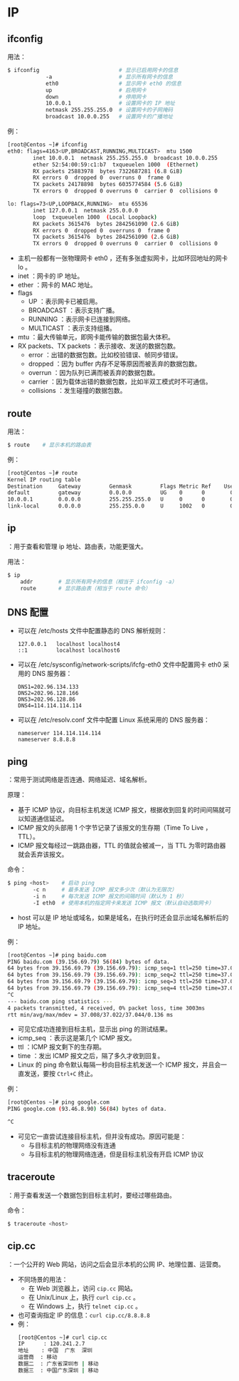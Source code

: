 # IP

## ifconfig

用法：
```sh
$ ifconfig                         # 显示已启用网卡的信息
            -a                     # 显示所有网卡的信息
            eth0                   # 显示网卡 eth0 的信息
            up                     # 启用网卡
            down                   # 停用网卡
            10.0.0.1               # 设置网卡的 IP 地址
            netmask 255.255.255.0  # 设置网卡的子网掩码
            broadcast 10.0.0.255   # 设置网卡的广播地址
```

例：
```sh
[root@Centos ~]# ifconfig
eth0: flags=4163<UP,BROADCAST,RUNNING,MULTICAST>  mtu 1500
        inet 10.0.0.1  netmask 255.255.255.0  broadcast 10.0.0.255
        ether 52:54:00:59:c1:b7  txqueuelen 1000  (Ethernet)
        RX packets 25883978  bytes 7322687281 (6.8 GiB)
        RX errors 0  dropped 0  overruns 0  frame 0
        TX packets 24178898  bytes 6035774584 (5.6 GiB)
        TX errors 0  dropped 0 overruns 0  carrier 0  collisions 0

lo: flags=73<UP,LOOPBACK,RUNNING>  mtu 65536
        inet 127.0.0.1  netmask 255.0.0.0
        loop  txqueuelen 1000  (Local Loopback)
        RX packets 3615476  bytes 2842561090 (2.6 GiB)
        RX errors 0  dropped 0  overruns 0  frame 0
        TX packets 3615476  bytes 2842561090 (2.6 GiB)
        TX errors 0  dropped 0 overruns 0  carrier 0  collisions 0
```
- 主机一般都有一张物理网卡 eth0 ，还有多张虚拟网卡，比如环回地址的网卡 lo 。
- inet ：网卡的 IP 地址。
- ether ：网卡的 MAC 地址。
- flags
  - UP ：表示网卡已被启用。
  - BROADCAST ：表示支持广播。
  - RUNNING ：表示网卡已连接到网络。
  - MULTICAST ：表示支持组播。
- mtu ：最大传输单元，即网卡能传输的数据包最大体积。
- RX packets、TX packets ：表示接收、发送的数据包数。
  - error ：出错的数据包数。比如校验错误、帧同步错误。
  - dropped ：因为 buffer 内存不足等原因而被丢弃的数据包数。
  - overrun ：因为队列已满而被丢弃的数据包数。
  - carrier ：因为载体出错的数据包数，比如半双工模式时不可通信。
  - collisions ：发生碰撞的数据包数。

## route

用法：
```sh
$ route    # 显示本机的路由表
```

例：
```sh
[root@Centos ~]# route
Kernel IP routing table
Destination     Gateway         Genmask         Flags Metric Ref    Use Iface
default         gateway         0.0.0.0         UG    0      0        0 eth0
10.0.0.1        0.0.0.0         255.255.255.0   U     0      0        0 eth0
link-local      0.0.0.0         255.255.0.0     U     1002   0        0 eth0
```

## ip

：用于查看和管理 ip 地址、路由表，功能更强大。

用法：
```sh
$ ip
    addr        # 显示所有网卡的信息（相当于 ifconfig -a）
    route       # 显示路由表（相当于 route 命令）
```

## DNS 配置

- 可以在 /etc/hosts 文件中配置静态的 DNS 解析规则：
  ```
  127.0.0.1   localhost localhost4
  ::1         localhost localhost6 
  ```
- 可以在 /etc/sysconfig/network-scripts/ifcfg-eth0 文件中配置网卡 eth0 采用的 DNS 服务器：
  ```
  DNS1=202.96.134.133
  DNS2=202.96.128.166
  DNS3=202.96.128.86
  DNS4=114.114.114.114
  ```
- 可以在 /etc/resolv.conf 文件中配置 Linux 系统采用的 DNS 服务器：
  ```
  nameserver 114.114.114.114
  nameserver 8.8.8.8
  ```


## ping

：常用于测试网络是否连通、网络延迟、域名解析。

原理：
- 基于 ICMP 协议，向目标主机发送 ICMP 报文，根据收到回复的时间间隔就可以知道通信延迟。
- ICMP 报文的头部用 1 个字节记录了该报文的生存期（Time To Live ，TTL）。
- ICMP 报文每经过一跳路由器，TTL 的值就会被减一，当 TTL 为零时路由器就会丢弃该报文。

命令：
```sh
$ ping <host>    # 启动 ping
        -c n     # 最多发送 ICMP 报文多少次（默认为无限次）
        -i n     # 每次发送 ICMP 报文的间隔时间（默认为 1 秒）
        -I eth0  # 使用本机的指定网卡来发送 ICMP 报文（默认自动选取网卡）
```
- host 可以是 IP 地址或域名，如果是域名，在执行时还会显示出域名解析后的 IP 地址。

例：
```sh
[root@Centos ~]# ping baidu.com
PING baidu.com (39.156.69.79) 56(84) bytes of data.
64 bytes from 39.156.69.79 (39.156.69.79): icmp_seq=1 ttl=250 time=37.0 ms
64 bytes from 39.156.69.79 (39.156.69.79): icmp_seq=2 ttl=250 time=37.0 ms
64 bytes from 39.156.69.79 (39.156.69.79): icmp_seq=3 ttl=250 time=37.0 ms
64 bytes from 39.156.69.79 (39.156.69.79): icmp_seq=4 ttl=250 time=37.0 ms
^C
--- baidu.com ping statistics ---
4 packets transmitted, 4 received, 0% packet loss, time 3003ms
rtt min/avg/max/mdev = 37.008/37.022/37.044/0.136 ms
```
- 可见它成功连接到目标主机，显示出 ping 的测试结果。
- icmp_seq ：表示这是第几个 ICMP 报文。
- ttl ：ICMP 报文剩下的生存期。
- time ：发出 ICMP 报文之后，隔了多久才收到回复。
- Linux 的 ping 命令默认每隔一秒向目标主机发送一个 ICMP 报文，并且会一直发送，要按 `Ctrl+C` 终止。

例：
```sh
[root@Centos ~]# ping google.com
PING google.com (93.46.8.90) 56(84) bytes of data.

^C
```
- 可见它一直尝试连接目标主机，但并没有成功。原因可能是：
  - 与目标主机的物理网络没有连通
  - 与目标主机的物理网络连通，但是目标主机没有开启 ICMP 协议

## traceroute

：用于查看发送一个数据包到目标主机时，要经过哪些路由。

命令：
```sh
$ traceroute <host>
```

## cip.cc

：一个公开的 Web 网站，访问之后会显示本机的公网 IP、地理位置、运营商。
- 不同场景的用法：
  - 在 Web 浏览器上，访问 `cip.cc` 网站。
  - 在 Unix/Linux 上，执行 `curl cip.cc` 。
  - 在 Windows 上，执行 `telnet cip.cc` 。
- 也可查询指定 IP 的信息：`curl cip.cc/8.8.8.8`
- 例：
    ```sh
    [root@Centos ~]# curl cip.cc
    IP      : 120.241.2.7
    地址    : 中国  广东  深圳
    运营商  : 移动
    数据二  : 广东省深圳市 | 移动
    数据三  : 中国广东深圳 | 移动
    ```
